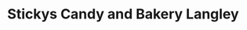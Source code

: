 ---
title: "Stickys Candy and Bakery Langley"
url: /city-of-langley/stickys-candy-and-bakery-langley/
shop: Süßwaren
---